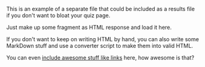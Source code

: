 This is an example of a separate file that could be included as a results file if you don't want to bloat your quiz page.

Just make up some fragment as HTML response and load it here.

If you don't want to keep on writing HTML by hand, you can also write some MarkDown stuff and use a converter script to make them into valid HTML.

You can even [include awesome stuff like links](https://pinguiminvestidor.com) here, how awesome is that?
